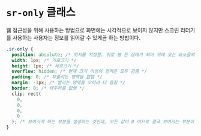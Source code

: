 # `sr-only` 클래스

웹 접근성을 위해 사용하는 방법으로 화면에는 시각적으로 보이지 않지만 스크린 리더기를 사용하는 사용자는 정보를 읽어갈 수 있게끔 하는 방법이다.

```css
.sr-only {
  position: absolute; /* 위치를 지정함. 위로 붕 뜬 상태가 되어 뒤에 오는 요소들의 자리를 차지하지 않게 됨 */
  width: 1px; /* 가로크기 */
  height: 1px; /* 세로크기 */
  overflow: hidden; /* 현재 크기 이상의 영역은 모두 감춤 */
  padding: 0; /* 부풀리는 영역을 없앰 */
  margin: -1px; /* 벌리는 영역을 오히려 더 좁힘 */
  border: 0; /* 테두리를 없앰 */
  clip: rect(
    0,
    0,
    0,
    0
  ); /* 보여지게 하는 부분을 설정하는 것인데, 모든 값이 0 이므로 결국 보여지는 부분이 없음 */
}
```
